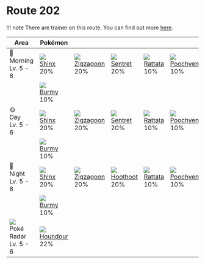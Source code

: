 # Route 202

!!! note
    There are trainer on this route. You can find out more [here](../../trainer_changes/route_202/).

Area                                       | Pokémon                       | &nbsp;                         | &nbsp;                        | &nbsp;                       | &nbsp;                         | &nbsp;
---                                        | ---                           | ---                            | ---                           | ---                          | ---                            | ---
🌅<br>Morning<br>Lv. 5 - 6                  | ![][403]<br>[Shinx]<br>20%    | ![][263]<br>[Zigzagoon]<br>20% | ![][161]<br>[Sentret]<br>20%  | ![][019]<br>[Rattata]<br>10% | ![][261]<br>[Poochyena]<br>10% | ![][058]<br>[Growlithe]<br>10%
&nbsp;                                     | ![][412]<br>[Burmy]<br>10%    | &nbsp;                         | &nbsp;                        | &nbsp;                       | &nbsp;                         | &nbsp;
🌞<br>Day<br>Lv. 5 - 6                      | ![][403]<br>[Shinx]<br>20%    | ![][263]<br>[Zigzagoon]<br>20% | ![][161]<br>[Sentret]<br>20%  | ![][019]<br>[Rattata]<br>10% | ![][261]<br>[Poochyena]<br>10% | ![][058]<br>[Growlithe]<br>10%
&nbsp;                                     | ![][412]<br>[Burmy]<br>10%    | &nbsp;                         | &nbsp;                        | &nbsp;                       | &nbsp;                         | &nbsp;
🌙<br>Night<br>Lv. 5 - 6                    | ![][403]<br>[Shinx]<br>20%    | ![][263]<br>[Zigzagoon]<br>20% | ![][163]<br>[Hoothoot]<br>20% | ![][019]<br>[Rattata]<br>10% | ![][261]<br>[Poochyena]<br>10% | ![][058]<br>[Growlithe]<br>10%
&nbsp;                                     | ![][412]<br>[Burmy]<br>10%    | &nbsp;                         | &nbsp;                        | &nbsp;                       | &nbsp;                         | &nbsp;
![][poke-radar]<br>Poké Radar<br>Lv. 5 - 6 | ![][228]<br>[Houndour]<br>22% | &nbsp;                         | &nbsp;                        | &nbsp;                       | &nbsp;                         | &nbsp;

[Rattata]: ../../pokemons/019/
[Growlithe]: ../../pokemons/058/
[Sentret]: ../../pokemons/161/
[Hoothoot]: ../../pokemons/163/
[Houndour]: ../../pokemons/228/
[Poochyena]: ../../pokemons/261/
[Zigzagoon]: ../../pokemons/263/
[Shinx]: ../../pokemons/403/
[Burmy]: ../../pokemons/412/
[poke-radar]: ../img/items/poke-radar.png
[019]: ../img/pokemon/019.png
[058]: ../img/pokemon/058.png
[161]: ../img/pokemon/161.png
[163]: ../img/pokemon/163.png
[228]: ../img/pokemon/228.png
[261]: ../img/pokemon/261.png
[263]: ../img/pokemon/263.png
[403]: ../img/pokemon/403.png
[412]: ../img/pokemon/412.png
